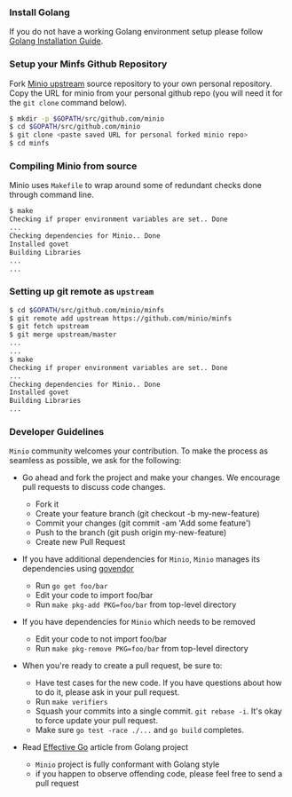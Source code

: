 ### Install Golang

If you do not have a working Golang environment setup please follow [Golang Installation Guide](https://docs.minio.io/docs/how-to-install-golang).

### Setup your Minfs Github Repository
Fork [Minio upstream](https://github.com/minio/minfs/fork) source repository to your own personal repository. Copy the URL for minio from your personal github repo (you will need it for the `git clone` command below).
```sh
$ mkdir -p $GOPATH/src/github.com/minio
$ cd $GOPATH/src/github.com/minio
$ git clone <paste saved URL for personal forked minio repo>
$ cd minfs
```

### Compiling Minio from source
Minio uses ``Makefile`` to wrap around some of redundant checks done through command line.

```sh
$ make
Checking if proper environment variables are set.. Done
...
Checking dependencies for Minio.. Done
Installed govet
Building Libraries
...
...
```

### Setting up git remote as ``upstream``
```sh
$ cd $GOPATH/src/github.com/minio/minfs
$ git remote add upstream https://github.com/minio/minfs
$ git fetch upstream
$ git merge upstream/master
...
...
$ make
Checking if proper environment variables are set.. Done
...
Checking dependencies for Minio.. Done
Installed govet
Building Libraries
...
```

###  Developer Guidelines
``Minio`` community welcomes your contribution. To make the process as seamless as possible, we ask for the following:
* Go ahead and fork the project and make your changes. We encourage pull requests to discuss code changes.
    - Fork it
    - Create your feature branch (git checkout -b my-new-feature)
    - Commit your changes (git commit -am 'Add some feature')
    - Push to the branch (git push origin my-new-feature)
    - Create new Pull Request

* If you have additional dependencies for ``Minio``, ``Minio`` manages its dependencies using [govendor](https://github.com/kardianos/govendor)
    - Run `go get foo/bar`
    - Edit your code to import foo/bar
    - Run `make pkg-add PKG=foo/bar` from top-level directory

* If you have dependencies for ``Minio`` which needs to be removed
    - Edit your code to not import foo/bar
    - Run `make pkg-remove PKG=foo/bar` from top-level directory

* When you're ready to create a pull request, be sure to:
    - Have test cases for the new code. If you have questions about how to do it, please ask in your pull request.
    - Run `make verifiers`
    - Squash your commits into a single commit. `git rebase -i`. It's okay to force update your pull request.
    - Make sure `go test -race ./...` and `go build` completes.

* Read [Effective Go](https://github.com/golang/go/wiki/CodeReviewComments) article from Golang project
    - `Minio` project is fully conformant with Golang style
    - if you happen to observe offending code, please feel free to send a pull request
